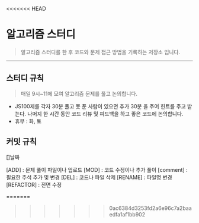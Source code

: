 <<<<<<< HEAD
# 알고리즘 스터디
> 알고리즘 스터디를 한 후 코드와 문제 접근 방법을 기록하는 저장소 입니다.

* * *
## 스터디 규칙
> 매일 9시~11에 모여 알고리즘 문제를 풀고 논의합니다.
- JS100제를 각자 30분 풀고 못 푼 사람이 있으면 추가 30분 을 주어 힌트를 주고 받는다. 나머지 한 시간 동안 코드 리뷰 및 피드백을 하고 좋은 코드에 논의합니다.
- 휴무 : 화, 토

## 커밋 규칙
[]날짜

[ADD] : 문제 풀이 파일이나 업로드
[MOD] : 코드 수정이나 추가 풀이
[comment] : 필요한 주석 추가 및 변경
[DEL] : 코드나 파일 삭제
[RENAME] : 파일명 변경
[REFACTOR] : 전면 수정

=======
>>>>>>> 0ac6384d3253fd2a6e96c7a2baaedfa1af1bb902

